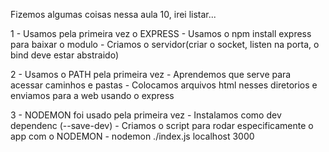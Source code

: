 Fizemos algumas coisas nessa aula 10, irei listar...

1 - Usamos pela primeira vez o EXPRESS
    - Usamos o npm install express para baixar o modulo
    - Criamos o servidor(criar o socket, listen na porta, o bind deve estar abstraido)

2 - Usamos o PATH pela primeira vez
    - Aprendemos que serve para acessar caminhos e pastas
    - Colocamos arquivos html nesses diretorios e enviamos para a web usando o express

3 - NODEMON foi usado pela primeira vez
    - Instalamos como dev dependenc (--save-dev)
    - Criamos o script para rodar especificamente o app com o NODEMON - nodemon ./index.js localhost 3000 
